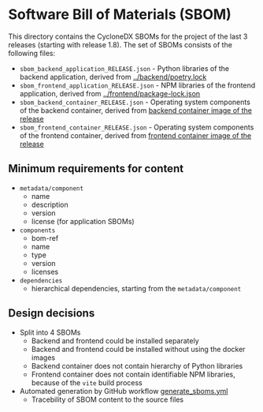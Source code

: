 # Software Bill of Materials (SBOM)

This directory contains the CycloneDX SBOMs for the project of the last 3 releases (starting with release 1.8). The set of SBOMs consists of the following files:

* `sbom_backend_application_RELEASE.json` - Python libraries of the backend application, derived from [../backend/poetry.lock](../backend/poetry.lock)
* `sbom_frontend_application_RELEASE.json` - NPM libraries of the frontend application, derived from [../frontend/package-lock.json](../frontend/package-lock.json)
* `sbom_backend_container_RELEASE.json` - Operating system components of the backend container, derived from [backend container image of the release](https://hub.docker.com/repository/docker/maibornwolff/secobserve-backend/general)
* `sbom_frontend_container_RELEASE.json` - Operating system components of the frontend container, derived from [frontend container image of the release](https://hub.docker.com/repository/docker/maibornwolff/secobserve-frontend/general)


## Minimum requirements for content

* `metadata/component` 
    * name
    * description
    * version
    * license (for application SBOMs)
* `components`
    * bom-ref
    * name
    * type
    * version
    * licenses
* `dependencies`
    * hierarchical dependencies, starting from the `metadata/component`


## Design decisions

* Split into 4 SBOMs
    * Backend and frontend could be installed separately
    * Backend and frontend could be installed without using the docker images
    * Backend container does not contain hierarchy of Python libraries
    * Frontend container does not contain identifiable NPM libraries, because of the `vite` build process
* Automated generation by GitHub workflow [generate_sboms.yml](../.github/workflows/generate_sboms.yml)
    * Tracebility of SBOM content to the source files


